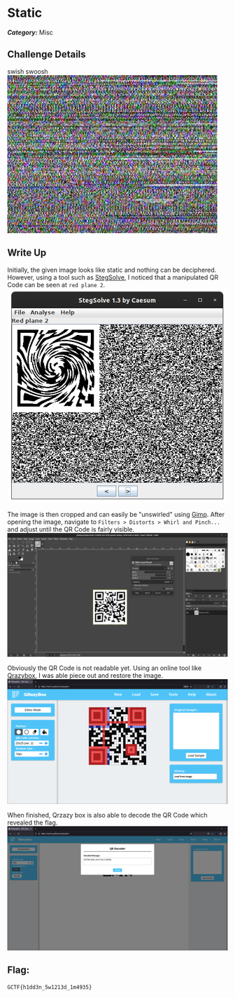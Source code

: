 # Static
___Category:___ Misc
## Challenge Details
swish swoosh  
![hidden.png](images/hidden.png)

## Write Up
Initially, the given image looks like static and nothing can be deciphered. However, using a tool such as [StegSolve](https://github.com/eugenekolo/sec-tools/tree/master/stego/stegsolve/stegsolve), I noticed that a manipulated QR Code can be seen at ```red plane 2```.  
![](images/1.png)

The image is then cropped and can easily be "unswirled" using [Gimp](https://www.gimp.org/).
After opening the image, navigate to ```Filters > Distorts > Whirl and Pinch...``` and adjust until the QR Code is fairly visible.  
![](images/2.png)

Obviously the QR Code is not readable yet. Using an online tool like [Qrazybox](https://merricx.github.io/qrazybox/), I was able piece out and restore the image.  
![](images/3.png)

When finished, Qrzazy box is also able to decode the QR Code which revealed the flag.  
![](images/4.png)

## Flag:
```sh
GCTF{h1dd3n_5w1213d_1m4935}
```
